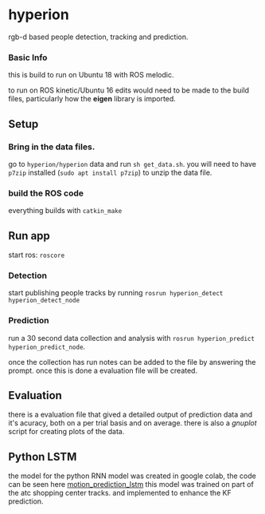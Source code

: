 # hyperion
rgb-d based people detection, tracking and prediction.

### Basic Info
this is build to run on Ubuntu 18 with ROS melodic.

to run on ROS kinetic/Ubuntu 16 edits would need to be made to the build files, particularly how the __eigen__ library is imported.

## Setup

### Bring in the data files.
go to `hyperion/hyperion` data and run `sh get_data.sh`. you will need to have `p7zip` installed (`sudo apt install p7zip`) to unzip the data file.

### build the ROS code
everything builds with `catkin_make`

## Run app
start ros: `roscore`

### Detection
start publishing people tracks by running `rosrun hyperion_detect hyperion_detect_node`

### Prediction
run a 30 second data collection and analysis with `rosrun hyperion_predict hyperion_predict_node`.

once the collection has run notes can be added to the file by answering the prompt. once this is done a evaluation file will be created.

## Evaluation
there is a evaluation file that gived a detailed output of prediction data and it's acuracy, both on a per trial basis and on average.
there is also a *gnuplot* script for creating plots of the data.

## Python LSTM
the model for the python RNN model was created in google colab, the code can be seen here [motion_prediction_lstm](https://colab.research.google.com/drive/1A14wzmCaVUjgYTpORXq5oht9mt9DAPbk)
this model was trained on part of the atc shopping center tracks. and implemented to enhance the KF prediction.

